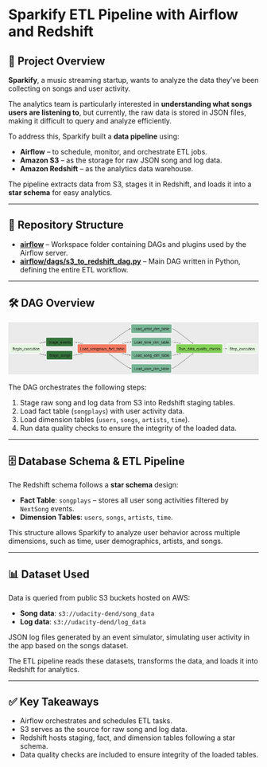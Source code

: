 # Sparkify ETL Pipeline with Airflow and Redshift

## 📌 Project Overview

**Sparkify**, a music streaming startup, wants to analyze the data they’ve been collecting on songs and user activity.  

The analytics team is particularly interested in **understanding what songs users are listening to**, but currently, the raw data is stored in JSON files, making it difficult to query and analyze efficiently.  

To address this, Sparkify built a **data pipeline** using:  
- **Airflow** – to schedule, monitor, and orchestrate ETL jobs.  
- **Amazon S3** – as the storage for raw JSON song and log data.  
- **Amazon Redshift** – as the analytics data warehouse.  

The pipeline extracts data from S3, stages it in Redshift, and loads it into a **star schema** for easy analytics.

---

## 📂 Repository Structure

- **[airflow](airflow)** – Workspace folder containing DAGs and plugins used by the Airflow server.  
- **[airflow/dags/s3_to_redshift_dag.py](airflow/dags/s3_to_redshift.py)** – Main DAG written in Python, defining the entire ETL workflow.  

---

## 🛠 DAG Overview

<img src="./airflow_dag.png?raw=true" width="800" />

The DAG orchestrates the following steps:  
1. Stage raw song and log data from S3 into Redshift staging tables.  
2. Load fact table (`songplays`) with user activity data.  
3. Load dimension tables (`users`, `songs`, `artists`, `time`).  
4. Run data quality checks to ensure the integrity of the loaded data.  

---

## 🗄 Database Schema & ETL Pipeline

The Redshift schema follows a **star schema** design:  

- **Fact Table**: `songplays` – stores all user song activities filtered by `NextSong` events.  
- **Dimension Tables**: `users`, `songs`, `artists`, `time`.  

This structure allows Sparkify to analyze user behavior across multiple dimensions, such as time, user demographics, artists, and songs.

---

## 📊 Dataset Used

Data is queried from public S3 buckets hosted on AWS:

* **Song data**: ```s3://udacity-dend/song_data```
* **Log data**: ```s3://udacity-dend/log_data```

JSON log files generated by an event simulator, simulating user activity in the app based on the songs dataset.  

The ETL pipeline reads these datasets, transforms the data, and loads it into Redshift for analytics.

---

## ✅ Key Takeaways

- Airflow orchestrates and schedules ETL tasks.  
- S3 serves as the source for raw song and log data.  
- Redshift hosts staging, fact, and dimension tables following a star schema.  
- Data quality checks are included to ensure integrity of the loaded tables. 
